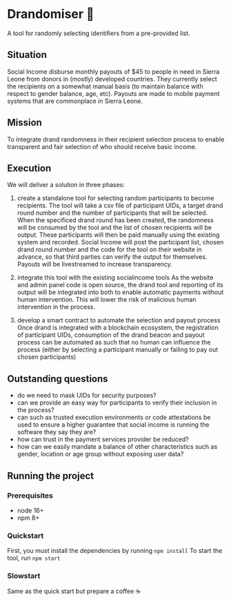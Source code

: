 # Drandomiser 🎲
A tool for randomly selecting identifiers from a pre-provided list.

## Situation

Social Income disburse monthly payouts of $45 to people in need in Sierra Leone from donors in (mostly) developed countries. They currently select the recipients on a somewhat manual basis (to maintain balance with respect to gender balance, age, etc). Payouts are made to mobile payment systems that are commonplace in Sierra Leone.

## Mission
To integrate drand randomness in their recipient selection process to enable transparent and fair selection of who should receive basic income.

## Execution
We will deliver a solution in three phases:

1. create a standalone tool for selecting random participants to become recipients.
   The tool will take a csv file of participant UIDs, a target drand round number and the number of participants that will be selected.
   When the specificed drand round has been created, the randomness will be consumed by the tool and the list of chosen recipients will be output.
   These participants will then be paid manually using the existing system and recorded.
   Social Income will post the participant list, chosen drand round number and the code for the tool on their website in advance, so that third parties can verify the output for themselves.
   Payouts will be livestreamed to increase transparency.

2. integrate this tool with the existing socialincome tools
   As the website and admin panel code is open source, the drand tool and reporting of its output will be integrated into both to enable automatic payments without human intervention. This will lower the risk of malicious human intervention in the process.

3. develop a smart contract to automate the selection and payout process
   Once drand is integrated with a blockchain ecosystem, the registration of participant UIDs, consumption of the drand beacon and payout process can be automated as such that no human can influence the process (either by selecting a participant manually or failing to pay out chosen participants)


## Outstanding questions
- do we need to mask UIDs for security purposes?
- can we provide an easy way for participants to verify their inclusion in the process?
- can such as trusted execution environments or code attestations be used to ensure a higher guarantee that social income is running the software they say they are?
- how can trust in the payment services provider be reduced?
- how can we easily mandate a balance of other characteristics such as gender, location or age group without exposing user data?


## Running the project

### Prerequisites
- node 16+
- npm 8+

### Quickstart
First, you must install the dependencies by running `npm install`
To start the tool, run `npm start`

### Slowstart
Same as the quick start but prepare a coffee ☕